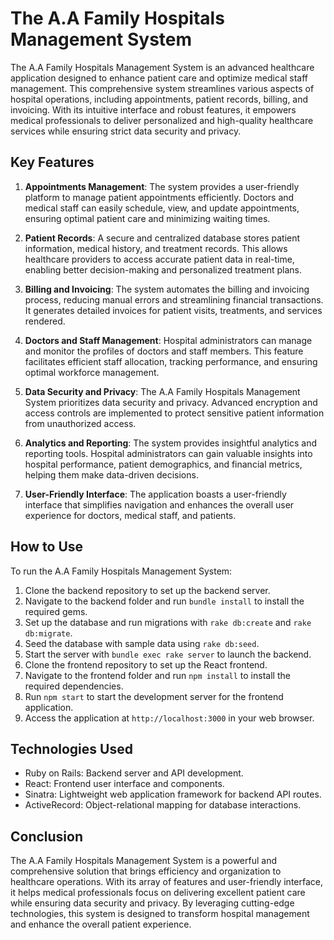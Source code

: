 # The A.A Family Hospitals Management System

The A.A Family Hospitals Management System is an advanced healthcare application designed to enhance patient care and optimize medical staff management. This comprehensive system streamlines various aspects of hospital operations, including appointments, patient records, billing, and invoicing. With its intuitive interface and robust features, it empowers medical professionals to deliver personalized and high-quality healthcare services while ensuring strict data security and privacy.

## Key Features

1. **Appointments Management**: The system provides a user-friendly platform to manage patient appointments efficiently. Doctors and medical staff can easily schedule, view, and update appointments, ensuring optimal patient care and minimizing waiting times.

2. **Patient Records**: A secure and centralized database stores patient information, medical history, and treatment records. This allows healthcare providers to access accurate patient data in real-time, enabling better decision-making and personalized treatment plans.

3. **Billing and Invoicing**: The system automates the billing and invoicing process, reducing manual errors and streamlining financial transactions. It generates detailed invoices for patient visits, treatments, and services rendered.

4. **Doctors and Staff Management**: Hospital administrators can manage and monitor the profiles of doctors and staff members. This feature facilitates efficient staff allocation, tracking performance, and ensuring optimal workforce management.

5. **Data Security and Privacy**: The A.A Family Hospitals Management System prioritizes data security and privacy. Advanced encryption and access controls are implemented to protect sensitive patient information from unauthorized access.

6. **Analytics and Reporting**: The system provides insightful analytics and reporting tools. Hospital administrators can gain valuable insights into hospital performance, patient demographics, and financial metrics, helping them make data-driven decisions.

7. **User-Friendly Interface**: The application boasts a user-friendly interface that simplifies navigation and enhances the overall user experience for doctors, medical staff, and patients.

## How to Use

To run the A.A Family Hospitals Management System:

1. Clone the backend repository to set up the backend server.
2. Navigate to the backend folder and run `bundle install` to install the required gems.
3. Set up the database and run migrations with `rake db:create` and `rake db:migrate`.
4. Seed the database with sample data using `rake db:seed`.
5. Start the server with `bundle exec rake server` to launch the backend.
6. Clone the frontend repository to set up the React frontend.
7. Navigate to the frontend folder and run `npm install` to install the required dependencies.
8. Run `npm start` to start the development server for the frontend application.
9. Access the application at `http://localhost:3000` in your web browser.

## Technologies Used

- Ruby on Rails: Backend server and API development.
- React: Frontend user interface and components.
- Sinatra: Lightweight web application framework for backend API routes.
- ActiveRecord: Object-relational mapping for database interactions.


## Conclusion

The A.A Family Hospitals Management System is a powerful and comprehensive solution that brings efficiency and organization to healthcare operations. With its array of features and user-friendly interface, it helps medical professionals focus on delivering excellent patient care while ensuring data security and privacy. By leveraging cutting-edge technologies, this system is designed to transform hospital management and enhance the overall patient experience.